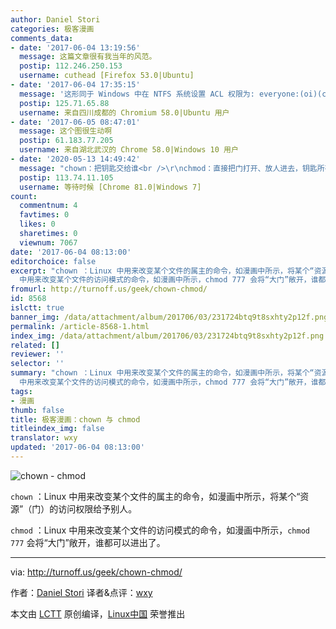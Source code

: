 ```yaml
---
author: Daniel Stori
categories: 极客漫画
comments_data:
- date: '2017-06-04 13:19:56'
  message: 这篇文章很有我当年的风范。
  postip: 112.246.250.153
  username: cuthead [Firefox 53.0|Ubuntu]
- date: '2017-06-04 17:35:15'
  message: '这形同于 Windows 中在 NTFS 系统设置 ACL 权限为: everyone:(oi)(ci)(f)'
  postip: 125.71.65.88
  username: 来自四川成都的 Chromium 58.0|Ubuntu 用户
- date: '2017-06-05 08:47:01'
  message: 这个图很生动啊
  postip: 61.183.77.205
  username: 来自湖北武汉的 Chrome 58.0|Windows 10 用户
- date: '2020-05-13 14:49:42'
  message: "chown：把钥匙交给谁<br />\r\nchmod：直接把门打开、放人进去，钥匙所有者不变"
  postip: 113.74.11.105
  username: 等待时候 [Chrome 81.0|Windows 7]
count:
  commentnum: 4
  favtimes: 0
  likes: 0
  sharetimes: 0
  viewnum: 7067
date: '2017-06-04 08:13:00'
editorchoice: false
excerpt: "chown ：Linux 中用来改变某个文件的属主的命令，如漫画中所示，将某个“资源”（门）的访问权限给予别人。\r\n\r\nchmod ：Linux
  中用来改变某个文件的访问模式的命令，如漫画中所示，chmod 777 会将“大门”敞开，谁都可以进出了。"
fromurl: http://turnoff.us/geek/chown-chmod/
id: 8568
islctt: true
banner_img: /data/attachment/album/201706/03/231724btq9t8sxhty2p12f.png
permalink: /article-8568-1.html
index_img: /data/attachment/album/201706/03/231724btq9t8sxhty2p12f.png.thumb.jpg
related: []
reviewer: ''
selector: ''
summary: "chown ：Linux 中用来改变某个文件的属主的命令，如漫画中所示，将某个“资源”（门）的访问权限给予别人。\r\n\r\nchmod ：Linux
  中用来改变某个文件的访问模式的命令，如漫画中所示，chmod 777 会将“大门”敞开，谁都可以进出了。"
tags:
- 漫画
thumb: false
title: 极客漫画：chown 与 chmod
titleindex_img: false
translator: wxy
updated: '2017-06-04 08:13:00'
---
```


![chown - chmod](/data/attachment/album/201706/03/231724btq9t8sxhty2p12f.png)


`chown` ：Linux 中用来改变某个文件的属主的命令，如漫画中所示，将某个“资源”（门）的访问权限给予别人。


`chmod` ：Linux 中用来改变某个文件的访问模式的命令，如漫画中所示，`chmod 777` 会将“大门”敞开，谁都可以进出了。




---


via: <http://turnoff.us/geek/chown-chmod/>


作者：[Daniel Stori](http://turnoff.us/about/) 译者&点评：[wxy](https://github.com/wxy)


本文由 [LCTT](https://github.com/LCTT/TranslateProject) 原创编译，[Linux中国](https://linux.cn/) 荣誉推出